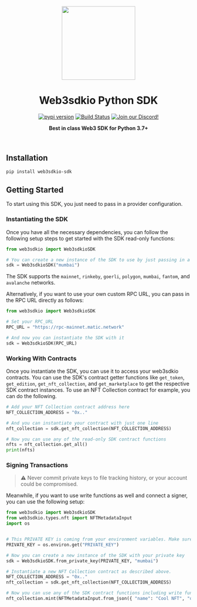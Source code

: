 <p align="center">
<br />
<a href="https://web3sdk.io"><img src="https://github.com/web3sdkio/typescript-sdk/blob/main/logo.svg?raw=true" width="200" alt=""/></a>
<br />
</p>
<h1 align="center">Web3sdkio Python SDK</h1>
<p align="center">
<a href="https://pypi.org/project/web3sdkio-sdk/"><img src="https://img.shields.io/pypi/v/web3sdkio-sdk?color=red&logo=pypi&logoColor=red" alt="pypi version"/></a>
<a href="https://github.com/web3sdkio/python-sdk/actions"><img alt="Build Status" src="https://github.com/web3sdkio/python-sdk/actions/workflows/tests.yml/badge.svg"/></a>
<a href="https://discord.gg/web3sdkio"><img alt="Join our Discord!" src="https://img.shields.io/discord/834227967404146718.svg?color=7289da&label=discord&logo=discord&style=flat"/></a>

</p>
<p align="center"><strong>Best in class Web3 SDK for Python 3.7+</strong></p>
<br />

## Installation

```bash
pip install web3sdkio-sdk
```

## Getting Started

To start using this SDK, you just need to pass in a provider configuration.
### Instantiating the SDK

Once you have all the necessary dependencies, you can follow the following setup steps to get started with the SDK read-only functions:

```python
from web3sdkio import Web3sdkioSDK

# You can create a new instance of the SDK to use by just passing in a network name
sdk = Web3sdkioSDK("mumbai")
```

The SDK supports the `mainnet`, `rinkeby`, `goerli`, `polygon`, `mumbai`, `fantom`, and `avalanche` networks.

Alternatively, if you want to use your own custom RPC URL, you can pass in the RPC URL directly as follows:

```python
from web3sdkio import Web3sdkioSDK

# Set your RPC_URL
RPC_URL = "https://rpc-mainnet.matic.network"

# And now you can instantiate the SDK with it
sdk = Web3sdkioSDK(RPC_URL)
```

### Working With Contracts

Once you instantiate the SDK, you can use it to access your web3sdkio contracts. You can use the SDK's contract getter functions like `get_token`, `get_edition`, `get_nft_collection`, and `get_marketplace` to get the respective SDK contract instances. To use an NFT Collection contract for example, you can do the following.

```python
# Add your NFT Collection contract address here
NFT_COLLECTION_ADDRESS = "0x.."

# And you can instantiate your contract with just one line
nft_collection = sdk.get_nft_collection(NFT_COLLECTION_ADDRESS)

# Now you can use any of the read-only SDK contract functions
nfts = nft_collection.get_all()
print(nfts)
```

### Signing Transactions

> :warning: Never commit private keys to file tracking history, or your account could be compromised.

Meanwhile, if you want to use write functions as well and connect a signer, you can use the following setup:

```python
from web3sdkio import Web3sdkioSDK
from web3sdkio.types.nft import NFTMetadataInput
import os


# This PRIVATE KEY is coming from your environment variables. Make sure to never put it in a tracked file or share it with anyone.
PRIVATE_KEY = os.environ.get("PRIVATE_KEY")

# Now you can create a new instance of the SDK with your private key
sdk = Web3sdkioSDK.from_private_key(PRIVATE_KEY, "mumbai")

# Instantiate a new NFT Collection contract as described above.
NFT_COLLECTION_ADDRESS = "0x.."
nft_collection = sdk.get_nft_collection(NFT_COLLECTION_ADDRESS)

# Now you can use any of the SDK contract functions including write functions
nft_collection.mint(NFTMetadataInput.from_json({ "name": "Cool NFT", "description": "Minted with the Python SDK!" }))
```
